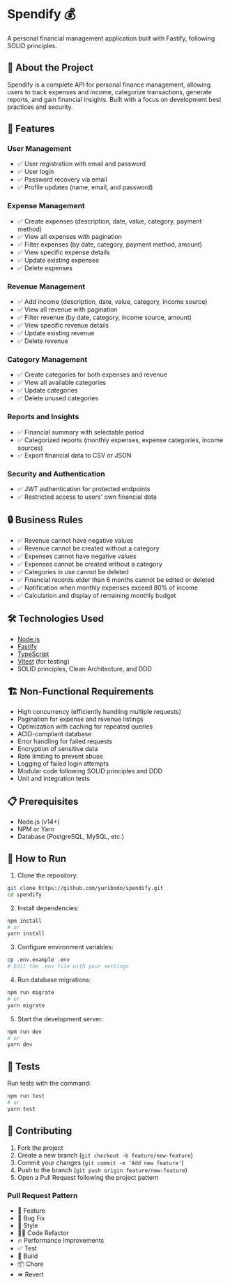 
# Spendify 💰

A personal financial management application built with Fastify, following SOLID principles.

## 📝 About the Project

Spendify is a complete API for personal finance management, allowing users to track expenses and income, categorize transactions, generate reports, and gain financial insights. Built with a focus on development best practices and security.

## 🚀 Features

### User Management
- ✅ User registration with email and password
- ✅ User login
- ✅ Password recovery via email
- ✅ Profile updates (name, email, and password)

### Expense Management
- ✅ Create expenses (description, date, value, category, payment method)
- ✅ View all expenses with pagination
- ✅ Filter expenses (by date, category, payment method, amount)
- ✅ View specific expense details
- ✅ Update existing expenses
- ✅ Delete expenses

### Revenue Management
- ✅ Add income (description, date, value, category, income source)
- ✅ View all revenue with pagination
- ✅ Filter revenue (by date, category, income source, amount)
- ✅ View specific revenue details
- ✅ Update existing revenue 
- ✅ Delete revenue

### Category Management
- ✅ Create categories for both expenses and revenue 
- ✅ View all available categories 
- ✅ Update categories
- ✅ Delete unused categories

### Reports and Insights
- ✅ Financial summary with selectable period
- ✅ Categorized reports (monthly expenses, expense categories, income sources) 
- ✅ Export financial data to CSV or JSON 

### Security and Authentication
- ✅ JWT authentication for protected endpoints 
- ✅ Restricted access to users' own financial data 

## 🔒 Business Rules

- ✅ Revenue cannot have negative values
- ✅ Revenue cannot be created without a category
- ✅ Expenses cannot have negative values
- ✅ Expenses cannot be created without a category
- ✅ Categories in use cannot be deleted
- ✅ Financial records older than 6 months cannot be edited or deleted 
- ✅ Notification when monthly expenses exceed 80% of income 
- ✅ Calculation and display of remaining monthly budget

## 🛠️ Technologies Used

- [Node.js](https://nodejs.org/)
- [Fastify](https://www.fastify.io/)
- [TypeScript](https://www.typescriptlang.org/)
- [Vitest](https://vitest.dev/) (for testing)
- SOLID principles, Clean Architecture, and DDD

## 🏗️ Non-Functional Requirements

- High concurrency (efficiently handling multiple requests)
- Pagination for expense and revenue listings
- Optimization with caching for repeated queries
- ACID-compliant database
- Error handling for failed requests
- Encryption of sensitive data
- Rate limiting to prevent abuse
- Logging of failed login attempts
- Modular code following SOLID principles and DDD
- Unit and integration tests

## 📋 Prerequisites

- Node.js (v14+)
- NPM or Yarn
- Database (PostgreSQL, MySQL, etc.)

## 🚀 How to Run

1. Clone the repository:
```bash
git clone https://github.com/yuribodo/spendify.git
cd spendify
```

2. Install dependencies:
```bash
npm install
# or
yarn install
```

3. Configure environment variables:
```bash
cp .env.example .env
# Edit the .env file with your settings
```

4. Run database migrations:
```bash
npm run migrate
# or
yarn migrate
```

5. Start the development server:
```bash
npm run dev
# or
yarn dev
```

## 🧪 Tests

Run tests with the command:
```bash
npm run test
# or
yarn test
```

## 🤝 Contributing

1. Fork the project
2. Create a new branch (`git checkout -b feature/new-feature`)
3. Commit your changes (`git commit -m 'Add new feature'`)
4. Push to the branch (`git push origin feature/new-feature`)
5. Open a Pull Request following the project pattern

### Pull Request Pattern
- 🍕 Feature
- 🐛 Bug Fix
- 🎨 Style
- 🧑‍💻 Code Refactor
- 🔥 Performance Improvements
- ✅ Test
- 🤖 Build
- 📦 Chore
- ⏩ Revert

